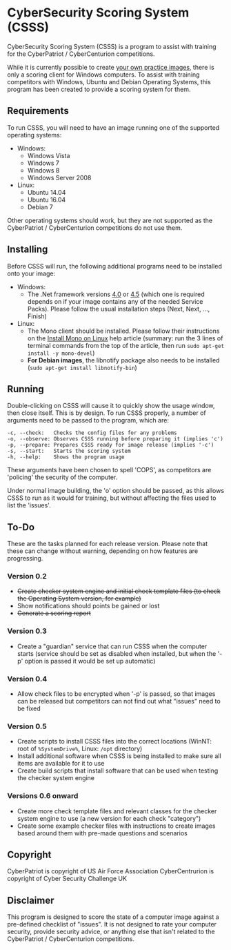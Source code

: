 # CyberSecurity Scoring System (CSSS)

CyberSecurity Scoring System (CSSS) is a program to assist with training for the CyberPatriot / CyberCenturion competitions.

While it is currently possible to create [your own practice images](https://www.uscyberpatriot.org/competition/training-materials/practice-images), there is only a scoring client for Windows computers. To assist with training competitors with Windows, Ubuntu and Debian Operating Systems, this program has been created to provide a scoring system for them.

## Requirements
To run CSSS, you will need to have an image running one of the supported operating systems:
  * Windows:
    * Windows Vista
    * Windows 7
    * Windows 8
    * Windows Server 2008
  * Linux:
    * Ubuntu 14.04
    * Ubuntu 16.04
    * Debian 7

Other operating systems should work, but they are not supported as the CyberPatriot / CyberCenturion competitions do not use them.

## Installing
Before CSSS will run, the following additional programs need to be installed onto your image:
  * Windows:
    * The .Net framework versions [4.0](https://www.microsoft.com/en-gb/download/details.aspx?id=17718) or [4.5](https://www.microsoft.com/en-gb/download/details.aspx?id=42642) (which one is required depends on if your image contains any of the needed Service Packs). Please follow the usual installation steps (Next, Next, ..., Finish)
  * Linux:
    * The Mono client should be installed. Please follow their instructions on the [Install Mono on Linux](http://www.mono-project.com/docs/getting-started/install/linux/) help article (summary: run the 3 lines of terminal commands from the top of the article, then run `sudo apt-get install -y mono-devel`)
    * __For Debian images__, the libnotify package also needs to be installed (`sudo apt-get install libnotify-bin`)

## Running
Double-clicking on CSSS will cause it to quickly show the usage window, then close itself. This is by design. To run CSSS properly, a number of arguments need to be passed to the program, which are:
```
-c, --check:   Checks the config files for any problems
-o, --observe: Observes CSSS running before preparing it (implies 'c')
-p, --prepare: Prepares CSSS ready for image release (implies '-c')
-s, --start:   Starts the scoring system
-h, --help:    Shows the program usage
```

These arguments have been chosen to spell 'COPS', as competitors are 'policing' the security of the computer.

Under normal image building, the 'o' option should be passed, as this allows CSSS to run as it would for training, but without affecting the files used to list the 'issues'.

## To-Do
These are the tasks planned for each release version. Please note that these can change without warning, depending on how features are progressing.

### Version 0.2
* ~~Create checker system engine and initial check template files (to check the Operating System version, for example)~~
* Show notifications should points be gained or lost
* ~~Generate a scoring report~~

### Version 0.3
* Create a "guardian" service that can run CSSS when the computer starts (service should be set as disabled when installed, but when the '-p' option is passed it would be set up automatic)

### Version 0.4
* Allow check files to be encrypted when '-p' is passed, so that images can be released but competitors can not find out what "issues" need to be fixed

### Version 0.5
* Create scripts to install CSSS files into the correct locations (WinNT: root of `%SystemDrive%`, Linux: `/opt` directory)
* Install additional software when CSSS is being installed to make sure all items are available for it to use
* Create build scripts that install software that can be used when testing the checker system engine

### Versions 0.6 onward
* Create more check template files and relevant classes for the checker system engine to use (a new version for each check "category")
* Create some example checker files with instructions to create images based around them with pre-made questions and scenarios

## Copyright
CyberPatriot is copyright of US Air Force Association
CyberCentrurion is copyright of Cyber Security Challenge UK

## Disclaimer
This program is designed to score the state of a computer image against a pre-defined checklist of "issues". It is not designed to rate your computer security, provide security advice, or anything else that isn't related to the CyberPatriot / CyberCenturion competitions.
